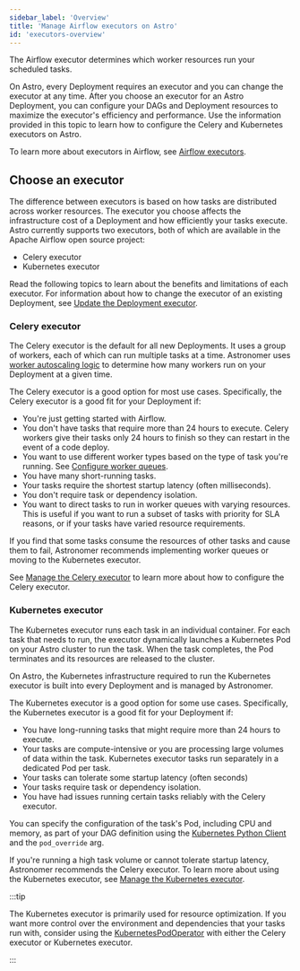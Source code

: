 ```yaml
---
sidebar_label: 'Overview'
title: 'Manage Airflow executors on Astro'
id: 'executors-overview'
---
```


The Airflow executor determines which worker resources run your scheduled tasks.

On Astro, every Deployment requires an executor and you can change the executor at any time. After you choose an executor for an Astro Deployment, you can configure your DAGs and Deployment resources to maximize the executor's efficiency and performance. Use the information provided in this topic to learn how to configure the Celery and Kubernetes executors on Astro.

To learn more about executors in Airflow, see [Airflow executors](https://docs.astronomer.io/learn/airflow-executors-explained).

## Choose an executor

The difference between executors is based on how tasks are distributed across worker resources. The executor you choose affects the infrastructure cost of a Deployment and how efficiently your tasks execute. Astro currently supports two executors, both of which are available in the Apache Airflow open source project:

- Celery executor
- Kubernetes executor

Read the following topics to learn about the benefits and limitations of each executor. For information about how to change the executor of an existing Deployment, see [Update the Deployment executor](deployment-resources.md#update-the-deployment-executor).

### Celery executor

The Celery executor is the default for all new Deployments. It uses a group of workers, each of which can run multiple tasks at a time. Astronomer uses [worker autoscaling logic](celery-executor.md#celery-worker-autoscaling-logic) to determine how many workers run on your Deployment at a given time.

The Celery executor is a good option for most use cases. Specifically, the Celery executor is a good fit for your Deployment if:

- You're just getting started with Airflow.
- You don't have tasks that require more than 24 hours to execute. Celery workers give their tasks only 24 hours to finish so they can restart in the event of a code deploy.
- You want to use different worker types based on the type of task you're running. See [Configure worker queues](configure-worker-queues.mdx).
- You have many short-running tasks.
- Your tasks require the shortest startup latency (often milliseconds).
- You don't require task or dependency isolation.
- You want to direct tasks to run in worker queues with varying resources. This is useful if you want to run a subset of tasks with priority for SLA reasons, or if your tasks have varied resource requirements.

If you find that some tasks consume the resources of other tasks and cause them to fail, Astronomer recommends implementing worker queues or moving to the Kubernetes executor.

See [Manage the Celery executor](celery-executor.md) to learn more about how to configure the Celery executor.

### Kubernetes executor

The Kubernetes executor runs each task in an individual container. For each task that needs to run, the executor dynamically launches a Kubernetes Pod on your Astro cluster to run the task. When the task completes, the Pod terminates and its resources are released to the cluster.

On Astro, the Kubernetes infrastructure required to run the Kubernetes executor is built into every Deployment and is managed by Astronomer.

The Kubernetes executor is a good option for some use cases. Specifically, the Kubernetes executor is a good fit for your Deployment if:

- You have long-running tasks that might require more than 24 hours to execute.
- Your tasks are compute-intensive or you are processing large volumes of data within the task. Kubernetes executor tasks run separately in a dedicated Pod per task.
- Your tasks can tolerate some startup latency (often seconds)
- Your tasks require task or dependency isolation.
- You have had issues running certain tasks reliably with the Celery executor.

You can specify the configuration of the task's Pod, including CPU and memory, as part of your DAG definition using the [Kubernetes Python Client](https://github.com/kubernetes-client/python) and the `pod_override` arg.

If you're running a high task volume or cannot tolerate startup latency, Astronomer recommends the Celery executor. To learn more about using the Kubernetes executor, see [Manage the Kubernetes executor](kubernetes-executor.md).

:::tip

The Kubernetes executor is primarily used for resource optimization. If you want more control over the environment and dependencies that your tasks run with, consider using the [KubernetesPodOperator](kubernetespodoperator.md) with either the Celery executor or Kubernetes executor.

:::
